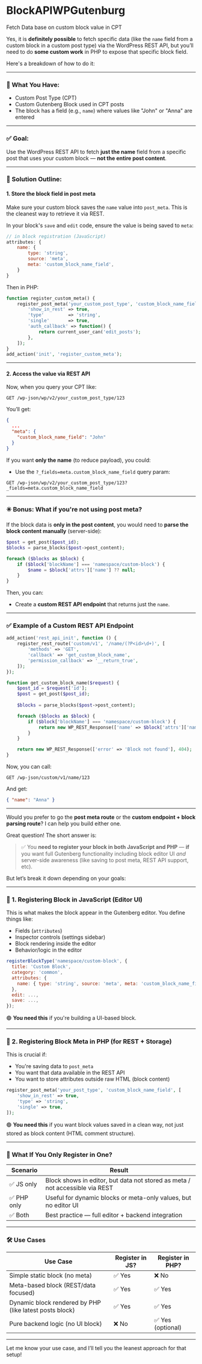 # BlockAPIWPGutenburg
Fetch Data base on custom block value in CPT 


Yes, it is **definitely possible** to fetch specific data (like the `name` field from a custom block in a custom post type) via the WordPress REST API, but you’ll need to do **some custom work** in PHP to expose that specific block field.

Here's a breakdown of how to do it:

---

### 🧱 What You Have:
- Custom Post Type (CPT)
- Custom Gutenberg Block used in CPT posts
- The block has a field (e.g., `name`) where values like "John" or "Anna" are entered

---

### ✅ Goal:
Use the WordPress REST API to fetch **just the name** field from a specific post that uses your custom block — **not the entire post content**.

---

### 🔧 Solution Outline:

#### 1. **Store the block field in post meta**
Make sure your custom block saves the `name` value into `post_meta`. This is the cleanest way to retrieve it via REST.

In your block's `save` and `edit` code, ensure the value is being saved to `meta`:

```js
// in block registration (JavaScript)
attributes: {
    name: {
        type: 'string',
        source: 'meta',
        meta: 'custom_block_name_field',
    }
}
```

Then in PHP:

```php
function register_custom_meta() {
    register_post_meta('your_custom_post_type', 'custom_block_name_field', [
        'show_in_rest' => true,
        'type'         => 'string',
        'single'       => true,
        'auth_callback' => function() {
            return current_user_can('edit_posts');
        },
    ]);
}
add_action('init', 'register_custom_meta');
```

---

#### 2. **Access the value via REST API**

Now, when you query your CPT like:

```
GET /wp-json/wp/v2/your_custom_post_type/123
```

You’ll get:

```json
{
  ...
  "meta": {
    "custom_block_name_field": "John"
  }
}
```

If you want **only the name** (to reduce payload), you could:

- Use the `?_fields=meta.custom_block_name_field` query param:

```
GET /wp-json/wp/v2/your_custom_post_type/123?_fields=meta.custom_block_name_field
```

---

### ✳️ Bonus: What if you're not using post meta?

If the block data is **only in the post content**, you would need to **parse the block content manually** (server-side):

```php
$post = get_post($post_id);
$blocks = parse_blocks($post->post_content);

foreach ($blocks as $block) {
    if ($block['blockName'] === 'namespace/custom-block') {
        $name = $block['attrs']['name'] ?? null;
    }
}
```

Then, you can:

- Create a **custom REST API endpoint** that returns just the `name`.

---

### ✅ Example of a Custom REST API Endpoint

```php
add_action('rest_api_init', function () {
    register_rest_route('custom/v1', '/name/(?P<id>\d+)', [
        'methods' => 'GET',
        'callback' => 'get_custom_block_name',
        'permission_callback' => '__return_true',
    ]);
});

function get_custom_block_name($request) {
    $post_id = $request['id'];
    $post = get_post($post_id);
    
    $blocks = parse_blocks($post->post_content);

    foreach ($blocks as $block) {
        if ($block['blockName'] === 'namespace/custom-block') {
            return new WP_REST_Response(['name' => $block['attrs']['name'] ?? null], 200);
        }
    }

    return new WP_REST_Response(['error' => 'Block not found'], 404);
}
```

Now, you can call:

```
GET /wp-json/custom/v1/name/123
```

And get:

```json
{ "name": "Anna" }
```

---

Would you prefer to go the **post meta route** or the **custom endpoint + block parsing route**? I can help you build either one.


Great question! The short answer is:

> ✅ You **need to register your block in both JavaScript and PHP** — **if** you want full Gutenberg functionality including block editor UI *and* server-side awareness (like saving to post meta, REST API support, etc).

But let’s break it down depending on your goals:

---

### 🧱 1. **Registering Block in JavaScript (Editor UI)**

This is what makes the block appear in the Gutenberg editor. You define things like:

- Fields (`attributes`)
- Inspector controls (settings sidebar)
- Block rendering inside the editor
- Behavior/logic in the editor

```js
registerBlockType('namespace/custom-block', {
  title: 'Custom Block',
  category: 'common',
  attributes: {
    name: { type: 'string', source: 'meta', meta: 'custom_block_name_field' },
  },
  edit: ...,
  save: ...,
});
```

🟢 **You need this** if you're building a UI-based block.

---

### 🧩 2. **Registering Block Meta in PHP (for REST + Storage)**

This is crucial if:

- You're saving data to `post_meta`
- You want that data available in the REST API
- You want to store attributes outside raw HTML (block content)

```php
register_post_meta('your_post_type', 'custom_block_name_field', [
    'show_in_rest' => true,
    'type' => 'string',
    'single' => true,
]);
```

🟢 **You need this** if you want block values saved in a clean way, not just stored as block content (HTML comment structure).

---

### 🧃 What If You Only Register in One?

| Scenario | Result |
|---------|--------|
| ✅ JS only | Block shows in editor, but data not stored as meta / not accessible via REST |
| ✅ PHP only | Useful for dynamic blocks or meta-only values, but no editor UI |
| ✅ Both | Best practice — full editor + backend integration |

---

### 🛠️ Use Cases

| Use Case | Register in JS? | Register in PHP? |
|----------|------------------|-------------------|
| Simple static block (no meta) | ✅ Yes | ❌ No |
| Meta-based block (REST/data focused) | ✅ Yes | ✅ Yes |
| Dynamic block rendered by PHP (like latest posts block) | ✅ Yes | ✅ Yes |
| Pure backend logic (no UI block) | ❌ No | ✅ Yes (optional) |

---

Let me know your use case, and I’ll tell you the leanest approach for that setup!

